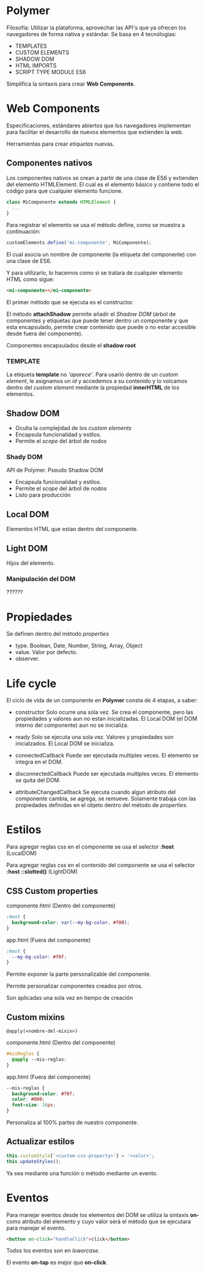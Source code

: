 # Polymer

Filosofía: Utilizar la plataforma, aprovechar las API's que ya ofrecen los navegadores de forma nativa y estándar. Se basa en 4 tecnólogias:
- TEMPLATES
- CUSTOM ELEMENTS
- SHADOW DOM
- HTML IMPORTS
- SCRIPT TYPE MODULE ES6

Simplifica la sintaxis para crear **Web Components**.

# Web Components
Especificaciones, estándares abiertos que los navegadores implementan para facilitar el desarrollo de nuevos elementos que extienden la web.

Herramientas para crear *etiquetas* nuevas.

## Componentes nativos

Los componentes nativos se crean a partir de una clase de ES6 y extienden del elemento HTMLElement. El cual es el elemento básico y contiene todo el código para que cualquier elemento funcione.

```` javascript
class MiComponente extends HTMLElement {
  ...
}
````
Para registrar el elemento se usa el método define, como se muestra a continuación:

```` javascript
customElements.define('mi-componente', MiComponente);
````
El cual asocia un nombre de componente (la etiqueta del componente) con una clase de ES6.

Y para utilizarlo, lo hacemos como si se tratara de cualquier elemento HTML como sigue:

```` html
<mi-componente></mi-componente>
````
El primer método que se ejecuta es el constructor.

El método **attachShadow** permite añadir el *Shadow DOM* (árbol de componentes y etiquetas que puede tener dentro un componente y que esta encapsulado, permite crear contenido que puede o no estar accesible desde fuera del componente).

Componentes encapsulados desde el **shadow root**
### TEMPLATE

La etiqueta **template** no *'aparece'*. Para usarlo dentro de un *custom element*, le asignamos un *id* y accedemos a su contenido y lo volcamos dentro del *custom element* mediante la propiedad **innerHTML** de los elementos.

## Shadow DOM

- Oculta la complejidad de los *custom elements*
- Encapsula funcionalidad y estilos.
- Permite el *scope* del árbol de nodos

### Shady DOM

API de Polymer. Pseudo Shadow DOM
- Encapsula funcionalidad y estilos.
- Permite el *scope* del árbol de nodos
- Listo para producción

## Local DOM

Elementos HTML que estan dentro del componente.

## Light DOM 

Hijos del elemento.

### Manipulación del DOM

??????

# Propiedades

Se definen dentro del método *properties*

- type. Boolean, Date, Number, String, Array, Object
- value. Valor por defecto.
- observer. 

# Life cycle

El ciclo de vida de un componente en **Polymer** consta de 4 etapas, a saber:

* constructor
  Solo ocurre una sola vez. Se crea el componente, pero las propiedades y valores aun no estan inicializadas. El Local DOM (el DOM interno del componente) aun no se inicializa.

* ready
  Solo se ejecuta una sola vez. Valores y propiedades son inicialzados. El Local DOM se inicializa.

* connectedCallback
  Puede ser ejecutada multiples veces. El elemento se integra en el DOM.

* disconnectedCallback
  Puede ser ejecutada multiples veces. El elemento se quita del DOM.

* attributeChangedCallback
  Se ejecuta cuando algun atributo del componente cambia, se agrega, se remueve. Solamente trabaja con las propiedades definidas en el objeto dentro del método de *properties*.

# Estilos

Para agregar reglas css en el componente se usa el selector **:host** (LocalDOM)

Para agregar reglas css en el contenido del componente se usa el selector **:host ::slotted()** (LightDOM)

## CSS Custom properties

componente.html (Dentro del componente)
```` css
:host {
  background-color: var(--my-bg-color, #f00);
}
````

app.html (Fuera del componente)
```` css
:host {
  --my-bg-color: #f0f;
}
````

Permite exponer la parte personalizable del componente.

Permite personalizar componentes creados por otros.
  
Son aplicadas una sola vez en tiempo de creación

## Custom mixins

````
@apply(<nombre-del-mixin>)
````

componente.html (Dentro del componente)
```` css
#misReglas {
  @apply --mis-reglas;
}
````

app.html (Fuera del componente)
```` css
--mis-reglas {
  background-color: #f0f;
  color: #000;
  font-size: 16px;
}
````

Personaliza al 100% partes de nuestro componente.

## Actualizar estilos

```` javascript
this.customStyle['<custom-css-property>'] = '<valor>';
this.updateStyles();
````

Ya sea mediante una función o método mediante un evento.

# Eventos

Para manejar eventos desde los elementos del DOM se utiliza la sintaxis **on-<nombre-del-evento>** como atributo del elemento y cuyo valor será el método que se ejecutara para manejar el evento.

```` html
<button on-click="handleClick">click</button>
````

Todos los eventos son en *lowercase*.

El evento **on-tap** es mejor que **on-click**.